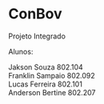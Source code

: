 # ConBov

Projeto Integrado

Alunos:

Jakson Souza 802.104<br>
Franklin Sampaio 802.092<br>
Lucas Ferreira 802.101<br>
Anderson Bertine 802.207

